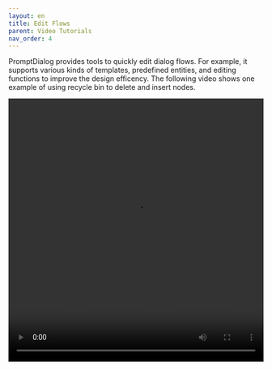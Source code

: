 ```yaml
---
layout: en
title: Edit Flows 
parent: Video Tutorials
nav_order: 4
---
```


PromptDialog provides tools to quickly edit dialog flows.   For example, it supports various kinds of templates, predefined entities, and editing functions to improve the design efficency.  The following video shows one example of using recycle bin to delete and insert nodes.  

<video src="/assets/images/example/video/edit_skills.mov" width="100%" height="520px" controls="controls"></video>
